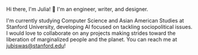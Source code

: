 Hi there, I'm Julia! 👋 I'm an engineer, writer, and designer.

I'm currently studying Computer Science and Asian American Studies at Stanford University, developing AI focused on tackling sociopolitical issues. I would love to collaborate on any projects making strides toward the liberation of marginalized people and the planet. You can reach me at jubiswas@stanford.edu!
